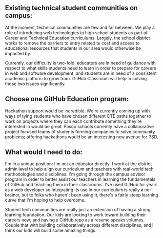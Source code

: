 ## Existing technical student communities on campus:

At the moment, technical communities are few and far between. We play a role of introducing web technologies to high school students as part of Career and Technical Education curriculums. Largely, the school district works to remove the barriers to entry related to cost and access to educational resources that students in our area would otherwise be impacted by.

Currently, our difficulty is two-fold: educators are in need of guidance with respect to what skills students need to learn in order to prepare for careers in web and software development, and students are in need of a consistent academic platform to grow from. GitHub Classroom will help in solving those two issues significantly.

## Choose one GitHub Education program:

Hackathon support would be incredible. We're currently coming up with ways of tying students who have chosen different CTE paths together to work on projects where they can each contribute something they're interested in would be great. Pasco schools currently have a collaborative project focused teams of students forming companies to solve community problems; offering hackathons would be an interesting new avenue for PSD.

## What would I need to do:

I'm in a unique position: I'm not an educator directly. I work at the district admin level to help align our curriculum and teachers with real-world tech methodologies and disciplines. I'm going through the campus advisor program in order to better assist our teachers in learning the fundamentals of GitHub and teaching them in their classrooms. I've used GitHub for years as a web developer so integrating its use in our curriculum is really a no-brainer, but to folks who haven't been using it, there's a fairly steep learning curve that I'm hoping to help overcome.

Student tech communities are really just an extension of having a strong learning foundation. Our kids are looking to work toward building their careers now; and having a GitHub repo as a resume speaks volumes. Couple that with building collaboratively across different disciplines, and I think our kids will build some amazing things.
